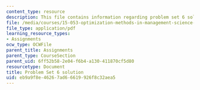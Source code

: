 ```yaml
---
content_type: resource
description: This file contains information regarding problem set 6 solution.
file: /media/courses/15-053-optimization-methods-in-management-science-spring-2013/eb9a9f8e46267ad66619926f8c32aea5_MIT15_053S13_ps6sol.pdf
file_type: application/pdf
learning_resource_types:
- Assignments
ocw_type: OCWFile
parent_title: Assignments
parent_type: CourseSection
parent_uid: 6ff52b58-2e04-f6b4-a130-411870cf5d80
resourcetype: Document
title: Problem Set 6 solution
uid: eb9a9f8e-4626-7ad6-6619-926f8c32aea5
---
```

